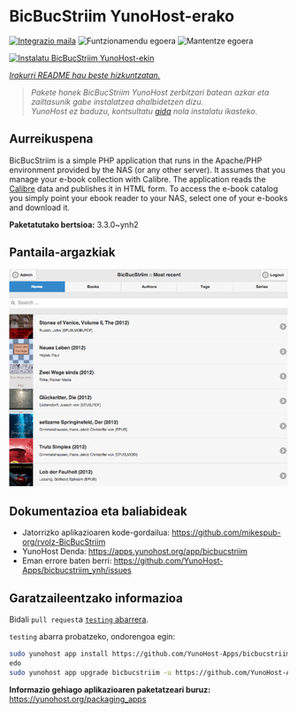 <!--
Ohart ongi: README hau automatikoki sortu da <https://github.com/YunoHost/apps/tree/master/tools/readme_generator>ri esker
EZ editatu eskuz.
-->

# BicBucStriim YunoHost-erako

[![Integrazio maila](https://dash.yunohost.org/integration/bicbucstriim.svg)](https://dash.yunohost.org/appci/app/bicbucstriim) ![Funtzionamendu egoera](https://ci-apps.yunohost.org/ci/badges/bicbucstriim.status.svg) ![Mantentze egoera](https://ci-apps.yunohost.org/ci/badges/bicbucstriim.maintain.svg)

[![Instalatu BicBucStriim YunoHost-ekin](https://install-app.yunohost.org/install-with-yunohost.svg)](https://install-app.yunohost.org/?app=bicbucstriim)

*[Irakurri README hau beste hizkuntzatan.](./ALL_README.md)*

> *Pakete honek BicBucStriim YunoHost zerbitzari batean azkar eta zailtasunik gabe instalatzea ahalbidetzen dizu.*  
> *YunoHost ez baduzu, kontsultatu [gida](https://yunohost.org/install) nola instalatu ikasteko.*

## Aurreikuspena

BicBucStriim is a simple PHP application that runs in the Apache/PHP environment provided by the NAS (or any other server). It assumes that you manage your e-book collection with Calibre. The application reads the [Calibre](https://calibre-ebook.com/) data and publishes it in HTML form. To access the e-book catalog you simply point your ebook reader to your NAS, select one of your e-books and download it.


**Paketatutako bertsioa:** 3.3.0~ynh2

## Pantaila-argazkiak

![BicBucStriim(r)en pantaila-argazkia](./doc/screenshots/bbs-121-recent.png)

## Dokumentazioa eta baliabideak

- Jatorrizko aplikazioaren kode-gordailua: <https://github.com/mikespub-org/rvolz-BicBucStriim>
- YunoHost Denda: <https://apps.yunohost.org/app/bicbucstriim>
- Eman errore baten berri: <https://github.com/YunoHost-Apps/bicbucstriim_ynh/issues>

## Garatzaileentzako informazioa

Bidali `pull request`a [`testing` abarrera](https://github.com/YunoHost-Apps/bicbucstriim_ynh/tree/testing).

`testing` abarra probatzeko, ondorengoa egin:

```bash
sudo yunohost app install https://github.com/YunoHost-Apps/bicbucstriim_ynh/tree/testing --debug
edo
sudo yunohost app upgrade bicbucstriim -u https://github.com/YunoHost-Apps/bicbucstriim_ynh/tree/testing --debug
```

**Informazio gehiago aplikazioaren paketatzeari buruz:** <https://yunohost.org/packaging_apps>
